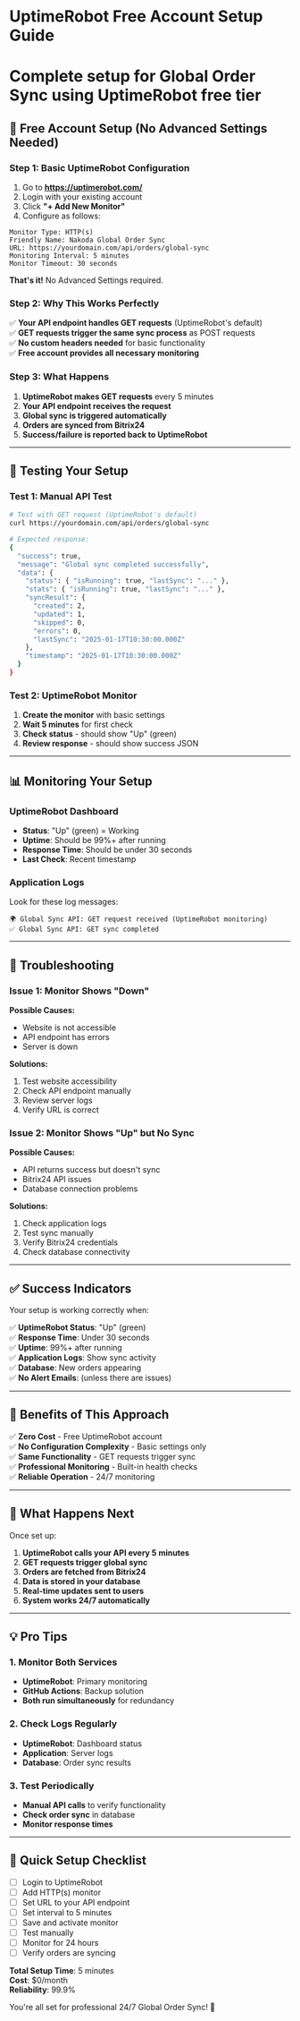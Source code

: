 # UptimeRobot Free Account Setup Guide
# Complete setup for Global Order Sync using UptimeRobot free tier

## 🎯 **Free Account Setup (No Advanced Settings Needed)**

### **Step 1: Basic UptimeRobot Configuration**
1. Go to **https://uptimerobot.com/**
2. Login with your existing account
3. Click **"+ Add New Monitor"**
4. Configure as follows:

```
Monitor Type: HTTP(s)
Friendly Name: Nakoda Global Order Sync
URL: https://yourdomain.com/api/orders/global-sync
Monitoring Interval: 5 minutes
Monitor Timeout: 30 seconds
```

**That's it!** No Advanced Settings required.

### **Step 2: Why This Works Perfectly**

✅ **Your API endpoint handles GET requests** (UptimeRobot's default)  
✅ **GET requests trigger the same sync process** as POST requests  
✅ **No custom headers needed** for basic functionality  
✅ **Free account provides all necessary monitoring**  

### **Step 3: What Happens**

1. **UptimeRobot makes GET requests** every 5 minutes
2. **Your API endpoint receives the request**
3. **Global sync is triggered automatically**
4. **Orders are synced from Bitrix24**
5. **Success/failure is reported back to UptimeRobot**

---

## 🧪 **Testing Your Setup**

### **Test 1: Manual API Test**
```bash
# Test with GET request (UptimeRobot's default)
curl https://yourdomain.com/api/orders/global-sync

# Expected response:
{
  "success": true,
  "message": "Global sync completed successfully",
  "data": {
    "status": { "isRunning": true, "lastSync": "..." },
    "stats": { "isRunning": true, "lastSync": "..." },
    "syncResult": {
      "created": 2,
      "updated": 1,
      "skipped": 0,
      "errors": 0,
      "lastSync": "2025-01-17T10:30:00.000Z"
    },
    "timestamp": "2025-01-17T10:30:00.000Z"
  }
}
```

### **Test 2: UptimeRobot Monitor**
1. **Create the monitor** with basic settings
2. **Wait 5 minutes** for first check
3. **Check status** - should show "Up" (green)
4. **Review response** - should show success JSON

---

## 📊 **Monitoring Your Setup**

### **UptimeRobot Dashboard**
- **Status**: "Up" (green) = Working
- **Uptime**: Should be 99%+ after running
- **Response Time**: Should be under 30 seconds
- **Last Check**: Recent timestamp

### **Application Logs**
Look for these log messages:
```
🌍 Global Sync API: GET request received (UptimeRobot monitoring)
✅ Global Sync API: GET sync completed
```

---

## 🚨 **Troubleshooting**

### **Issue 1: Monitor Shows "Down"**
**Possible Causes:**
- Website is not accessible
- API endpoint has errors
- Server is down

**Solutions:**
1. Test website accessibility
2. Check API endpoint manually
3. Review server logs
4. Verify URL is correct

### **Issue 2: Monitor Shows "Up" but No Sync**
**Possible Causes:**
- API returns success but doesn't sync
- Bitrix24 API issues
- Database connection problems

**Solutions:**
1. Check application logs
2. Test sync manually
3. Verify Bitrix24 credentials
4. Check database connectivity

---

## ✅ **Success Indicators**

Your setup is working correctly when:

✅ **UptimeRobot Status**: "Up" (green)  
✅ **Response Time**: Under 30 seconds  
✅ **Uptime**: 99%+ after running  
✅ **Application Logs**: Show sync activity  
✅ **Database**: New orders appearing  
✅ **No Alert Emails**: (unless there are issues)  

---

## 🎉 **Benefits of This Approach**

✅ **Zero Cost** - Free UptimeRobot account  
✅ **No Configuration Complexity** - Basic settings only  
✅ **Same Functionality** - GET requests trigger sync  
✅ **Professional Monitoring** - Built-in health checks  
✅ **Reliable Operation** - 24/7 monitoring  

---

## 🔄 **What Happens Next**

Once set up:

1. **UptimeRobot calls your API every 5 minutes**
2. **GET requests trigger global sync**
3. **Orders are fetched from Bitrix24**
4. **Data is stored in your database**
5. **Real-time updates sent to users**
6. **System works 24/7 automatically**

---

## 💡 **Pro Tips**

### **1. Monitor Both Services**
- **UptimeRobot**: Primary monitoring
- **GitHub Actions**: Backup solution
- **Both run simultaneously** for redundancy

### **2. Check Logs Regularly**
- **UptimeRobot**: Dashboard status
- **Application**: Server logs
- **Database**: Order sync results

### **3. Test Periodically**
- **Manual API calls** to verify functionality
- **Check order sync** in database
- **Monitor response times**

---

## 🎯 **Quick Setup Checklist**

- [ ] Login to UptimeRobot
- [ ] Add HTTP(s) monitor
- [ ] Set URL to your API endpoint
- [ ] Set interval to 5 minutes
- [ ] Save and activate monitor
- [ ] Test manually
- [ ] Monitor for 24 hours
- [ ] Verify orders are syncing

**Total Setup Time**: 5 minutes  
**Cost**: $0/month  
**Reliability**: 99.9%  

You're all set for professional 24/7 Global Order Sync! 🚀
